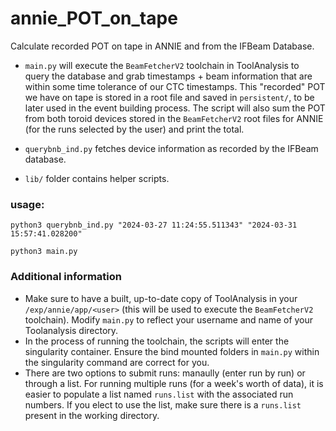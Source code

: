# annie_POT_on_tape

Calculate recorded POT on tape in ANNIE and from the IFBeam Database. 

* ```main.py``` will execute the ```BeamFetcherV2``` toolchain in ToolAnalysis to query the database and grab timestamps + beam information that are within some time tolerance of our CTC timestamps. This "recorded" POT we have on tape is stored in a root file and saved in ```persistent/```, to be later used in the event building process. The script will also sum the POT from both toroid devices stored in the ```BeamFetcherV2``` root files for ANNIE (for the runs selected by the user) and print the total. 

* ```querybnb_ind.py``` fetches device information as recorded by the IFBeam database.

* `lib/` folder contains helper scripts.

### usage:
```python3 querybnb_ind.py "2024-03-27 11:24:55.511343" "2024-03-31 15:57:41.028200"```

```python3 main.py```

### Additional information
* Make sure to have a built, up-to-date copy of ToolAnalysis in your ```/exp/annie/app/<user>``` (this will be used to execute the ```BeamFetcherV2``` toolchain). Modify ```main.py``` to reflect your username and name of your Toolanalysis directory.
* In the process of running the toolchain, the scripts will enter the singularity container. Ensure the bind mounted folders in ```main.py``` within the singularity command are correct for you.
* There are two options to submit runs: manaully (enter run by run) or through a list. For running multiple runs (for a week's worth of data), it is easier to populate a list named ```runs.list``` with the associated run numbers. If you elect to use the list, make sure there is a ```runs.list``` present in the working directory.
